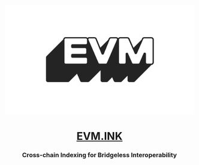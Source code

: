 <div align="center">
  <a href="https://evm.ink">
    <img src="https://github.com/evm-ink/.github/blob/a19586a2c4e595708db6b396ba3d88d757440cab/assets/evm.png" />
  </a>

  <h1>
    <a href="https://evm.ink">
      EVM.INK
    </a>
  </h1>
  
  <h3>Cross-chain Indexing for Bridgeless Interoperability</h3>
</div>
